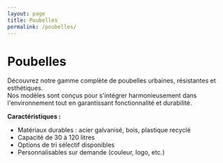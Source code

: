 ```yaml
---
layout: page
title: Poubelles
permalink: /poubelles/
---
```


# Poubelles

Découvrez notre gamme complète de poubelles urbaines, résistantes et esthétiques.  
Nos modèles sont conçus pour s'intégrer harmonieusement dans l'environnement tout en garantissant fonctionnalité et durabilité.

**Caractéristiques :**
- Matériaux durables : acier galvanisé, bois, plastique recyclé
- Capacité de 30 à 120 litres
- Options de tri sélectif disponibles
- Personnalisables sur demande (couleur, logo, etc.)